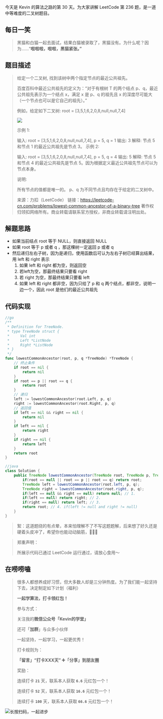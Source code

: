 今天是 Kevin 的算法之路的第 30 天。为大家讲解 LeetCode 第 236 题，是一道中等难度的二叉树题目。



## 每日一笑

> 黑猫和白猫一起去面试，结果白猫被录取了，黑猫没有。为什么呢？因为……“**啦啦啦，啦啦，黑猫紧张。”**



## 题目描述

> 给定一个二叉树, 找到该树中两个指定节点的最近公共祖先。
>
> 百度百科中最近公共祖先的定义为：“对于有根树 T 的两个结点 p、q，最近公共祖先表示为一个结点 x，满足 x 是 p、q 的祖先且 x 的深度尽可能大（一个节点也可以是它自己的祖先）。”
>
> 例如，给定如下二叉树:  root = [3,5,1,6,2,0,8,null,null,7,4]
>
> ![](http://goleetcode.ifree258.top/binarytree.png) 
>
> 示例 1:
>
> 输入: root = [3,5,1,6,2,0,8,null,null,7,4], p = 5, q = 1
> 输出: 3
> 解释: 节点 5 和节点 1 的最近公共祖先是节点 3。
> 示例 2:
>
> 输入: root = [3,5,1,6,2,0,8,null,null,7,4], p = 5, q = 4
> 输出: 5
> 解释: 节点 5 和节点 4 的最近公共祖先是节点 5。因为根据定义最近公共祖先节点可以为节点本身。
>
>
> 说明:
>
> 所有节点的值都是唯一的。
> p、q 为不同节点且均存在于给定的二叉树中。
>
> 来源：力扣（LeetCode）
> 链接：https://leetcode-cn.com/problems/lowest-common-ancestor-of-a-binary-tree
> 著作权归领扣网络所有。商业转载请联系官方授权，非商业转载请注明出处。



## 解题思路

- 如果当前结点 root 等于 NULL，则直接返回 NULL
- 如果 root 等于 p 或者 q ，那这棵树一定返回 p 或者 q
- 然后递归左右子树，因为是递归，使用函数后可认为左右子树已经算出结果，用 left 和 right 表示
  1. 如果 left 和 right 都为空，则返回空
  2. 若left为空，那最终结果只要看 right
  3. 若 right 为空，那最终结果只要看 left
  4. 如果 left 和 right 都非空，因为只给了 p 和 q 两个结点，都非空，说明一边一个，因此 root 是他们的最近公共祖先



## 代码实现

```go
//go
/**
 * Definition for TreeNode.
 * type TreeNode struct {
 *     Val int
 *     Left *ListNode
 *     Right *ListNode
 * }
 */
func lowestCommonAncestor(root, p, q *TreeNode) *TreeNode {
    // 终止条件
    if root == nil {
        return nil
    } 
    if root == p || root == q {
        return root
    }
    // 递归
    left := lowestCommonAncestor(root.Left, p, q)
    right := lowestCommonAncestor(root.Right, p, q)
    // 返回值
    if left == nil && right == nil {
        return nil
    }
    if left == nil {
        return right
    }
    if right == nil {
        return left
    }
    return root
}
```



```java
//java
class Solution {
    public TreeNode lowestCommonAncestor(TreeNode root, TreeNode p, TreeNode q) {
        if(root == null || root == p || root == q) return root;
        TreeNode left = lowestCommonAncestor(root.left, p, q);
        TreeNode right = lowestCommonAncestor(root.right, p, q);
        if(left == null && right == null) return null; // 1.
        if(left == null) return right; // 2.
        if(right == null) return left; // 3.
        return root; // 4. if(left != null and right != null)
    }
}
```



> 絮：这道题绕的有点晕，本来怕理解不了不写这题题解，后来想了好久还是硬着头皮冲了，希望你也能动动脑筋，🐛🐛🐛



> 郑重声明：
>
> 所展示代码已通过 LeetCode 运行通过，请放心食用～



## 在唠唠嗑

> 很多人都想养成好习惯，但大多数人却是三分钟热度。为了我们能一起坚持下去，决定制定如下计划（福利）
>
> **一起学算法，打卡领红包！**
>
> 参与方式：
>
> 关注我的**微信公众号「Kevin的学堂」**
>
> 还可「**加群**」与众多小伙伴
>
> 一起坚持，一起学习，一起更优秀！
>
> 打卡规则为：
>
> **「留言」“打卡XXX天” ➕「分享」到朋友圈**
>
> 奖励：
>
> 连续打卡 **`21`** 天，联系本人获取 **`6.6`** 元红包一个！
>
> 连续打卡 **`52`** 天，联系本人获取 **`16.6`** 元红包一个！
>
> 连续打卡 **`100`** 天，联系本人获取 **`66.6`** 元红包一个！



![长按扫码，一起进步](http://wesub.ifree258.top/wesubQRCode-2.png)